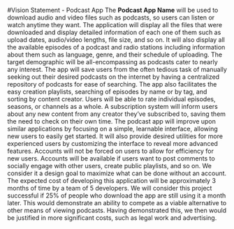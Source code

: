 #Vision Statement - Podcast App
The **Podcast App Name** will be used to download audio and video files such as podcasts, so users can listen or watch anytime they want. The application will display all the files that were downloaded and display detailed information of each one of them such as upload dates, audio/video lengths, file size, and so on. It will also display all the available episodes of a podcast and radio stations including information about them such as language, genre, and their schedule of uploading.
The target demographic will be all-encompassing as podcasts cater to nearly any interest. The app will save users from the often tedious task of manually seeking out their desired podcasts on the internet by having a centralized repository of podcasts for ease of searching. The app also facilitates the easy creation playlists, searching of episodes by name or by tag, and sorting by content creator. Users will be able to rate individual episodes, seasons, or channels as a whole. A subscription system will inform users about any new content from any creator they’ve subscribed to, saving them the need to check on their own time.
The podcast app will improve upon similar applications by focusing on a simple, learnable interface, allowing new users to easily get started. It will also provide desired utilities for more experienced users by customizing the interface to reveal more advanced features.
Accounts will not be forced on users to allow for efficiency for new users. Accounts will be available if users want to post comments to socially engage with other users, create public playlists, and so on. We consider it a design goal to maximize what can be done without an account.
The expected cost of developing this application will be approximately 3 months of time by a team of 5 developers. We will consider this project successful if 25% of people who download the app are still using it a month later. This would demonstrate an ability to compete as a viable alternative to other means of viewing podcasts. Having demonstrated this, we then would be justified in more significant costs, such as legal work and advertising.
